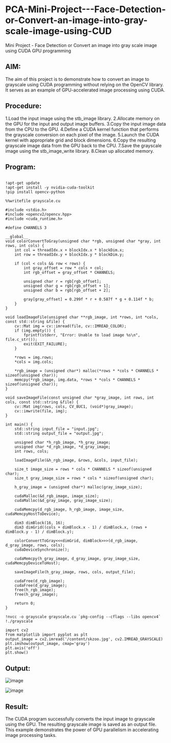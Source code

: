 # PCA-Mini-Project---Face-Detection-or-Convert-an-image-into-gray-scale-image-using-CUD
Mini Project - Face Detection or Convert an image into gray scale image using CUDA GPU programming
 ## AIM:
The aim of this project is to demonstrate how to convert an image to grayscale using CUDA programming without relying on the OpenCV library. It serves as an example of GPU-accelerated image processing using CUDA.

## Procedure:
1.Load the input image using the stb_image library.
2.Allocate memory on the GPU for the input and output image buffers.
3.Copy the input image data from the CPU to the GPU.
4.Define a CUDA kernel function that performs the grayscale conversion on each pixel of the image.
5.Launch the CUDA kernel with appropriate grid and block dimensions.
6.Copy the resulting grayscale image data from the GPU back to the CPU.
7.Save the grayscale image using the stb_image_write library.
8.Clean up allocated memory.
## Program:
```

!apt-get update
!apt-get install -y nvidia-cuda-toolkit
!pip install opencv-python

%%writefile grayscale.cu

#include <stdio.h>
#include <opencv2/opencv.hpp>
#include <cuda_runtime.h>

#define CHANNELS 3

__global__ 
void colorConvertToGray(unsigned char *rgb, unsigned char *gray, int rows, int cols) {
    int col = threadIdx.x + blockIdx.x * blockDim.x;
    int row = threadIdx.y + blockIdx.y * blockDim.y;

    if (col < cols && row < rows) {
        int gray_offset = row * cols + col;
        int rgb_offset = gray_offset * CHANNELS;

        unsigned char r = rgb[rgb_offset];
        unsigned char g = rgb[rgb_offset + 1];
        unsigned char b = rgb[rgb_offset + 2];

        gray[gray_offset] = 0.299f * r + 0.587f * g + 0.114f * b;
    }
}

void loadImageFile(unsigned char **rgb_image, int *rows, int *cols, const std::string &file) {
    cv::Mat img = cv::imread(file, cv::IMREAD_COLOR);
    if (img.empty()) {
        fprintf(stderr, "Error: Unable to load image %s\n", file.c_str());
        exit(EXIT_FAILURE);
    }

    *rows = img.rows;
    *cols = img.cols;

    *rgb_image = (unsigned char*) malloc(*rows * *cols * CHANNELS * sizeof(unsigned char));
    memcpy(*rgb_image, img.data, *rows * *cols * CHANNELS * sizeof(unsigned char));
}

void saveImageFile(const unsigned char *gray_image, int rows, int cols, const std::string &file) {
    cv::Mat img(rows, cols, CV_8UC1, (void*)gray_image);
    cv::imwrite(file, img);
}

int main() {
    std::string input_file = "input.jpg";
    std::string output_file = "output.jpg";

    unsigned char *h_rgb_image, *h_gray_image;
    unsigned char *d_rgb_image, *d_gray_image;
    int rows, cols;

    loadImageFile(&h_rgb_image, &rows, &cols, input_file);

    size_t image_size = rows * cols * CHANNELS * sizeof(unsigned char);
    size_t gray_image_size = rows * cols * sizeof(unsigned char);

    h_gray_image = (unsigned char*) malloc(gray_image_size);

    cudaMalloc(&d_rgb_image, image_size);
    cudaMalloc(&d_gray_image, gray_image_size);

    cudaMemcpy(d_rgb_image, h_rgb_image, image_size, cudaMemcpyHostToDevice);

    dim3 dimBlock(16, 16);
    dim3 dimGrid((cols + dimBlock.x - 1) / dimBlock.x, (rows + dimBlock.y - 1) / dimBlock.y);
    
    colorConvertToGray<<<dimGrid, dimBlock>>>(d_rgb_image, d_gray_image, rows, cols);
    cudaDeviceSynchronize();

    cudaMemcpy(h_gray_image, d_gray_image, gray_image_size, cudaMemcpyDeviceToHost);

    saveImageFile(h_gray_image, rows, cols, output_file);

    cudaFree(d_rgb_image);
    cudaFree(d_gray_image);
    free(h_rgb_image);
    free(h_gray_image);

    return 0;
}

!nvcc -o grayscale grayscale.cu `pkg-config --cflags --libs opencv4`
!./grayscale

import cv2
from matplotlib import pyplot as plt
output_image = cv2.imread('/content/skzoo.jpg', cv2.IMREAD_GRAYSCALE)
plt.imshow(output_image, cmap='gray')
plt.axis('off')
plt.show()
```
## Output:
![image](https://github.com/Rakshithadevi/PCA---Mini-Project-Mini-Project---Face-Detection-or-Convert-an-image-into-gray-scale-image-using-CUD/assets/94165326/c6f34488-69b6-4559-b793-c312aaaa8658)

![image](https://github.com/Rakshithadevi/PCA---Mini-Project-Mini-Project---Face-Detection-or-Convert-an-image-into-gray-scale-image-using-CUD/assets/94165326/f2cce9db-66d4-49b7-8d03-769e7f60b759)

## Result:
The CUDA program successfully converts the input image to grayscale using the GPU. The resulting grayscale image is saved as an output file. This example demonstrates the power of GPU parallelism in accelerating image processing tasks.
